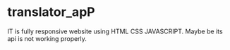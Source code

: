 # translator_apP
IT is fully responsive website using HTML CSS JAVASCRIPT.
Maybe be its api is not working properly.

